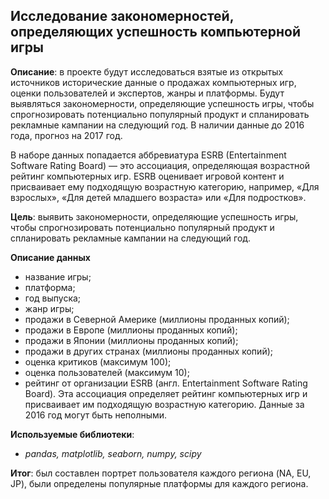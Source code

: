 ## Исследование закономерностей, определяющих успешность компьютерной игры

**Описание**: в проекте будут исследоваться взятые из открытых источников исторические данные о продажах компьютерных игр, оценки пользователей и экспертов, жанры и платформы. Будут выявляться закономерности, определяющие успешность игры, чтобы спрогнозировать потенциально популярный продукт и спланировать рекламные кампании на следующий год. В наличии данные до 2016 года, прогноз на 2017 год.

В наборе данных попадается аббревиатура ESRB (Entertainment Software Rating Board) — это ассоциация, определяющая возрастной рейтинг компьютерных игр. ESRB оценивает игровой контент и присваивает ему подходящую возрастную категорию, например, «Для взрослых», «Для детей младшего возраста» или «Для подростков».

**Цель**: выявить закономерности, определяющие успешность игры, чтобы спрогнозировать потенциально популярный продукт и спланировать рекламные кампании на следующий год.

**Описание данных**
* название игры;
* платформа;
* год выпуска;
* жанр игры;
* продажи в Северной Америке (миллионы проданных копий);
* продажи в Европе (миллионы проданных копий);
* продажи в Японии (миллионы проданных копий);
* продажи в других странах (миллионы проданных копий);
* оценка критиков (максимум 100);
* оценка пользователей (максимум 10);
* рейтинг от организации ESRB (англ. Entertainment Software Rating Board). Эта ассоциация определяет рейтинг компьютерных игр и присваивает им подходящую возрастную категорию.
Данные за 2016 год могут быть неполными.

**Используемые библиотеки**:
* _pandas, matplotlib, seaborn, numpy, scipy_

**Итог**: был составлен портрет пользователя каждого региона (NA, EU, JP), были определены популярные платформы для каждого региона. 
